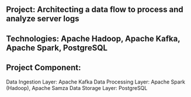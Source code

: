 ## Project: Architecting a data flow to process and analyze server logs
## Technologies: Apache Hadoop, Apache Kafka, Apache Spark, PostgreSQL
## Project Component:
Data Ingestion Layer: Apache Kafka 
Data Processing Layer: Apache Spark (Hadoop), Apache Samza
Data Storage Layer: PostgreSQL
